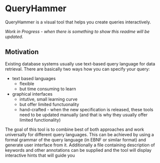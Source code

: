 # QueryHammer

QueryHammer is a visual tool that helps you create queries interactively.

*Work in Progress - when there is something to show this readme will be updated.*

## Motivation

Existing database systems usually use text-based query language for data retrieval. There are basically two ways how you can specify your query:

- text based languages
  - flexible
  - but time consuming to learn
- graphical interfaces
  - intutive, small learning curve
  - but offer limited functuonality
  - hand-crafted - when the new specification is released, these tools need to be updated manually (and that is why they usually offer limited functionality)

The goal of this tool is to combine best of both approaches and work universally for different query languages. This can be achieved by using a formal grammar of the query language (in EBNF or similar format) and generate user interface from it. Additionally a file containing description of keywords and other annotations can be supplied and the tool will display interactive hints that will guide you

